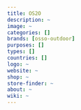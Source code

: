 ```yaml
---
title: OS2O
description: ~
image: ~
categories: []
brands: [osso-outdoor]
purposes: []
types: []
countries: []
logo: ~
website: ~
shop: ~
store-finder: ~
about: ~
wiki: ~
---
```


